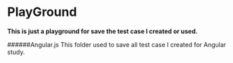 PlayGround
==========

**This is just a playground for save the test case I created or used.**

######Angular.js
This folder used to save all test case I created for Angular study.
